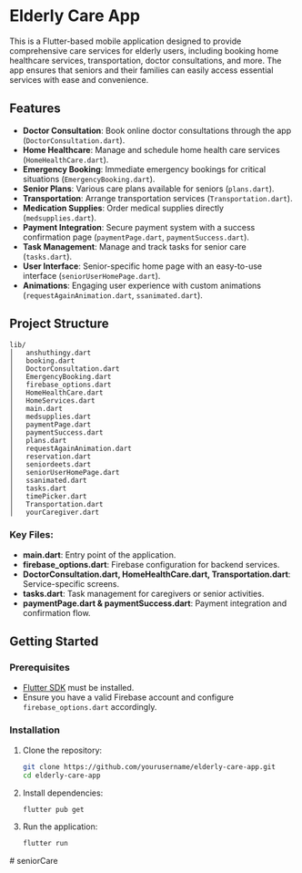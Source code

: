 # Elderly Care App

This is a Flutter-based mobile application designed to provide comprehensive care services for elderly users, including booking home healthcare services, transportation, doctor consultations, and more. The app ensures that seniors and their families can easily access essential services with ease and convenience.

## Features

- **Doctor Consultation**: Book online doctor consultations through the app (`DoctorConsultation.dart`).
- **Home Healthcare**: Manage and schedule home health care services (`HomeHealthCare.dart`).
- **Emergency Booking**: Immediate emergency bookings for critical situations (`EmergencyBooking.dart`).
- **Senior Plans**: Various care plans available for seniors (`plans.dart`).
- **Transportation**: Arrange transportation services (`Transportation.dart`).
- **Medication Supplies**: Order medical supplies directly (`medsupplies.dart`).
- **Payment Integration**: Secure payment system with a success confirmation page (`paymentPage.dart`, `paymentSuccess.dart`).
- **Task Management**: Manage and track tasks for senior care (`tasks.dart`).
- **User Interface**: Senior-specific home page with an easy-to-use interface (`seniorUserHomePage.dart`).
- **Animations**: Engaging user experience with custom animations (`requestAgainAnimation.dart`, `ssanimated.dart`).

## Project Structure

```
lib/
│   anshuthingy.dart
│   booking.dart
│   DoctorConsultation.dart
│   EmergencyBooking.dart
│   firebase_options.dart
│   HomeHealthCare.dart
│   HomeServices.dart
│   main.dart
│   medsupplies.dart
│   paymentPage.dart
│   paymentSuccess.dart
│   plans.dart
│   requestAgainAnimation.dart
│   reservation.dart
│   seniordeets.dart
│   seniorUserHomePage.dart
│   ssanimated.dart
│   tasks.dart
│   timePicker.dart
│   Transportation.dart
│   yourCaregiver.dart
```

### Key Files:

- **main.dart**: Entry point of the application.
- **firebase_options.dart**: Firebase configuration for backend services.
- **DoctorConsultation.dart, HomeHealthCare.dart, Transportation.dart**: Service-specific screens.
- **tasks.dart**: Task management for caregivers or senior activities.
- **paymentPage.dart & paymentSuccess.dart**: Payment integration and confirmation flow.

## Getting Started

### Prerequisites

- [Flutter SDK](https://flutter.dev/docs/get-started/install) must be installed.
- Ensure you have a valid Firebase account and configure `firebase_options.dart` accordingly.

### Installation

1. Clone the repository:
   ```bash
   git clone https://github.com/yourusername/elderly-care-app.git
   cd elderly-care-app
   ```

2. Install dependencies:
   ```bash
   flutter pub get
   ```

3. Run the application:
   ```bash
   flutter run
   ```
#   s e n i o r C a r e  
 
